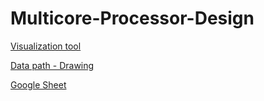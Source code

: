 # Multicore-Processor-Design

[Visualization tool](https://processor-viz.vercel.app/) 

[Data path - Drawing](https://excalidraw.com/#room=da2c671caaf58b164a9d,DCDCAfTVAIliZtm77NxS7w) 

[Google Sheet](https://docs.google.com/spreadsheets/d/1NWz1I4V-Qkjd-4clPymhBjzXFpGxIdW4pcBSh-9wjCw/edit#gid=811509892) 
